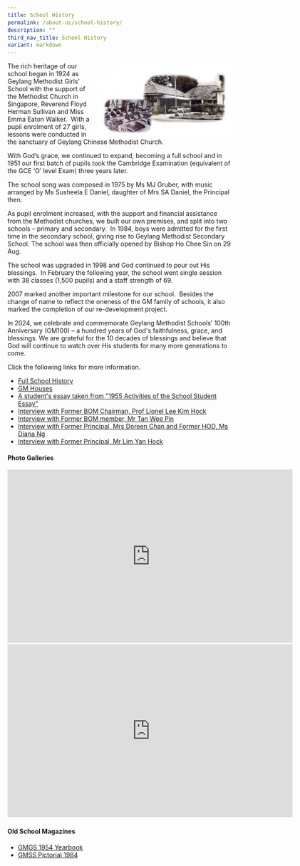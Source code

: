 ```yaml
---
title: School History
permalink: /about-us/school-history/
description: ""
third_nav_title: School History
variant: markdown
---
```

<img src="/images/history-300x165.jpg" style="width:303px;height:170px;margin-left:15px;" align="right">
The rich heritage of our school began in 1924 as Geylang Methodist Girls’ School with the support of the Methodist Church in Singapore, Reverend Floyd Herman Sullivan and Miss Emma Eaton Walker. &nbsp;With a pupil enrolment of 27 girls, lessons were conducted in the sanctuary of Geylang Chinese Methodist Church.

With God’s grace, we continued to expand, becoming a full school and in 1951 our first batch of pupils took the Cambridge Examination (equivalent of the GCE ‘O’ level Exam) three years later.

The school song was composed in 1975 by Ms MJ Gruber, with music arranged by Ms Susheela E Daniel, daughter of Mrs SA Daniel, the Principal then.

As pupil enrolment increased, with the support and financial assistance from the Methodist churches, we built our own premises, and split into two schools – primary and secondary. &nbsp;In 1984, boys were admitted for the first time in the secondary school, giving rise to Geylang Methodist Secondary School. The school was then officially opened by Bishop Ho Chee Sin on 29 Aug.

The school was upgraded in 1998 and God continued to pour out His blessings. &nbsp;In February the following year, the school went single session with 38 classes (1,500 pupils) and a staff strength of 69.

2007 marked another important milestone for our school. &nbsp;Besides the change of name to reflect the oneness of the GM family of schools, it also marked the completion of our re-development project.

In 2024, we celebrate and commemorate Geylang Methodist Schools’ 100th Anniversary (GM100) – a hundred years of God's faithfulness, grace, and blessings. We are grateful for the 10 decades of blessings and believe that God will continue to watch over His students for many more generations to come.


Click the following links for more information.
* [Full School History](https://geylangmethodistsec.moe.edu.sg/about-us/school-history/Full-School-History/)
* [GM Houses](https://geylangmethodistsec.moe.edu.sg/GM-Houses/)
* [A student's essay taken from "1955 Activities of the School Student Essay"](https://geylangmethodistsec.moe.edu.sg/student-essay/)
* [Interview with Former BOM Chairman, Prof Lionel Lee Kim Hock](https://geylangmethodistsec.moe.edu.sg/interview-Prof-Lionel/)
* [Interview with Former BOM member, Mr Tan Wee Pin](https://geylangmethodistsec.moe.edu.sg/Interview-Mr-Tan-Wee-Pin/)
* [Interview with Former Principal, Mrs Doreen Chan and Former HOD, Ms Diana Ng](https://geylangmethodistsec.moe.edu.sg/Interview-Mrs-Doreen-Chan-and-Ms-Diana-Ng/)
* [Interview with Former Principal, Mr Lim Yan Hock](https://geylangmethodistsec.moe.edu.sg/Interview-Mr-Lim-Yan-Hock/)


#### Photo Galleries

<iframe allowfullscreen="true" height="389" width="640" frameborder="0" src="https://docs.google.com/presentation/d/e/2PACX-1vRq7Qr1jcrIBfHfoW9Zkto64Np4eA66NCXaTz2hh_P0kk3bINFxNkThQ9ZBRGD0tQ/embed?start=true&amp;loop=true&amp;delayms=3000"></iframe>

<iframe allowfullscreen="true" height="389" width="640" frameborder="0" src="https://docs.google.com/presentation/d/e/2PACX-1vQ2CzODXggH9-7BEwyCiCagHxXLGin7XNA6ZpWbKoL3_gw0TPQHEIg6xg9ripqRnQ/embed?start=true&amp;loop=true&amp;delayms=3000"></iframe>


#### Old School Magazines
* [GMGS 1954 Yearbook](https://drive.google.com/file/d/1sa3c6vcvIP7L5L4zCX-txFP3hV1f1C4X/view?usp=sharing)
* [GMSS Pictorial 1984](https://drive.google.com/file/d/11P6GkO6yf9Hkz_9Bqjz-8tref74K4-Qh/view?usp=sharing)
